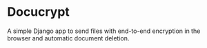 # Docucrypt

A simple Django app to send files with end-to-end encryption in the browser and automatic document deletion.
